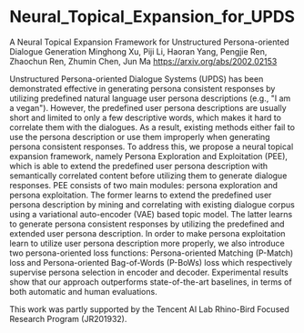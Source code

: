 # Neural_Topical_Expansion_for_UPDS
A Neural Topical Expansion Framework for Unstructured Persona-oriented Dialogue Generation
Minghong Xu, Piji Li, Haoran Yang, Pengjie Ren, Zhaochun Ren, Zhumin Chen, Jun Ma
https://arxiv.org/abs/2002.02153

Unstructured Persona-oriented Dialogue Systems (UPDS) has been demonstrated effective in generating persona consistent responses by utilizing predefined natural language user persona descriptions (e.g., "I am a vegan"). However, the predefined user persona descriptions are usually short and limited to only a few descriptive words, which makes it hard to correlate them with the dialogues. As a result, existing methods either fail to use the persona description or use them improperly when generating persona consistent responses. To address this, we propose a neural topical expansion framework, namely Persona Exploration and Exploitation (PEE), which is able to extend the predefined user persona description with semantically correlated content before utilizing them to generate dialogue responses. PEE consists of two main modules: persona exploration and persona exploitation. The former learns to extend the predefined user persona description by mining and correlating with existing dialogue corpus using a variational auto-encoder (VAE) based topic model. The latter learns to generate persona consistent responses by utilizing the predefined and extended user persona description. In order to make persona exploitation learn to utilize user persona description more properly, we also introduce two persona-oriented loss functions: Persona-oriented Matching (P-Match) loss and Persona-oriented Bag-of-Words (P-BoWs) loss which respectively supervise persona selection in encoder and decoder. Experimental results show that our approach outperforms state-of-the-art baselines, in terms of both automatic and human evaluations.

This work was partly supported by the Tencent AI Lab Rhino-Bird Focused Research Program (JR201932).
